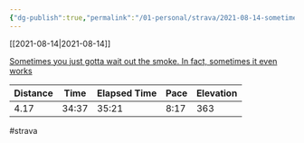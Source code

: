 ```yaml
---
{"dg-publish":true,"permalink":"/01-personal/strava/2021-08-14-sometimes-you-just-gotta-wait-out-the-smoke-in-fact-sometimes-it-even-works/"}
---
```



[[2021-08-14\|2021-08-14]]

[Sometimes you just gotta wait out the smoke. In fact, sometimes it even works](https://www.strava.com/activities/5794314597)

| Distance | Time  | Elapsed Time | Pace | Elevation |
| -------- | ----- | ------------ | ---- | --------- |
| 4.17     | 34:37 | 35:21        | 8:17 | 363       |




#strava
